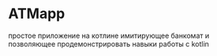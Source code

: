 # ATMapp
простое приложение на котлине имитирующее банкомат и позволяющее продемонстрировать навыки работы с kotlin
